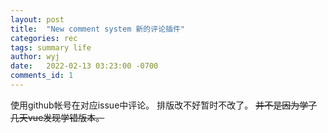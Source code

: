 ```yaml
---
layout: post
title:  "New comment system 新的评论插件"
categories: rec
tags: summary life
author: wyj
date:   2022-02-13 03:23:00 -0700
comments_id: 1
---
```


使用github帐号在对应issue中评论。
排版改不好暂时不改了。 ~~并不是因为学了几天vue发现学错版本。~~
